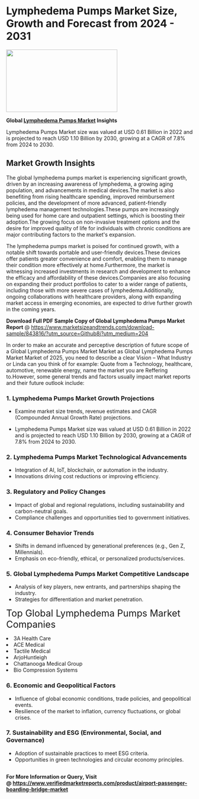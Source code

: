 <H1>Lymphedema Pumps Market Size, Growth and Forecast from 2024 - 2031</H1><img class="aligncenter size-medium wp-image-584254" src="https://thirdeyenews.in/wp-content/uploads/2024/09/Global-Market-Research-300x168.jpeg" alt="" width="300" height="168" /><p><strong>Global&nbsp;<a href="https://www.marketsizeandtrends.com/download-sample/843816/?utm_source=Github8j?utm_medium=204">Lymphedema Pumps Market</a> Insights</strong></p><p>Lymphedema Pumps Market size was valued at USD 0.61 Billion in 2022 and is projected to reach USD 1.10 Billion by 2030, growing at a CAGR of 7.8% from 2024 to 2030.</p><p><h2>Market Growth Insights</h2> <p>The global lymphedema pumps market is experiencing significant growth, driven by an increasing awareness of lymphedema, a growing aging population, and advancements in medical devices.The market is also benefiting from rising healthcare spending, improved reimbursement policies, and the development of more advanced, patient-friendly lymphedema management technologies.These pumps are increasingly being used for home care and outpatient settings, which is boosting their adoption.The growing focus on non-invasive treatment options and the desire for improved quality of life for individuals with chronic conditions are major contributing factors to the market's expansion.</p> <p>The lymphedema pumps market is poised for continued growth, with a notable shift towards portable and user-friendly devices.These devices offer patients greater convenience and comfort, enabling them to manage their condition more effectively at home.Furthermore, the market is witnessing increased investments in research and development to enhance the efficacy and affordability of these devices.Companies are also focusing on expanding their product portfolios to cater to a wider range of patients, including those with more severe cases of lymphedema.Additionally, ongoing collaborations with healthcare providers, along with expanding market access in emerging economies, are expected to drive further growth in the coming years.</p> <p><span class=""><strong>Download Full PDF Sample Copy of Global Lymphedema Pumps Market Report</strong> @ <a href="https://www.marketsizeandtrends.com/download-sample/843816/?utm_source=Github8j?utm_medium=204" target="_blank">https://www.marketsizeandtrends.com/download-sample/843816/?utm_source=Github8j?utm_medium=204</a></span></p><p>In order to make an accurate and perceptive description of future scope of a Global&nbsp;Lymphedema Pumps Market Market as Global&nbsp;Lymphedema Pumps Market Market of 2025, you need to describe a clear Vision &ndash; What Industry or Linda can you think of for example: Quote from a Technology, healthcare, automotive, renewable energy, name the market you are Reffering to.However, some general trends and factors usually impact market reports and their future outlook include:</p><h3>1.&nbsp;<strong>Lymphedema Pumps Market Growth Projections</strong></h3><ul><li>Examine market size trends, revenue estimates and CAGR (Compounded Annual Growth Rate) projections.</li><li><p>Lymphedema Pumps Market size was valued at USD 0.61 Billion in 2022 and is projected to reach USD 1.10 Billion by 2030, growing at a CAGR of 7.8% from 2024 to 2030.</p></li></ul><h3>2.&nbsp;<strong>Lymphedema Pumps Market Technological Advancements</strong></h3><ul><li>Integration of AI, IoT, blockchain, or automation in the industry.</li><li>Innovations driving cost reductions or improving efficiency.</li></ul><h3>3.&nbsp;<strong>Regulatory and Policy Changes</strong></h3><ul><li>Impact of global and regional regulations, including sustainability and carbon-neutral goals.</li><li>Compliance challenges and opportunities tied to government initiatives.</li></ul><h3>4.&nbsp;<strong>Consumer Behavior Trends</strong></h3><ul><li>Shifts in demand influenced by generational preferences (e.g., Gen Z, Millennials).</li><li>Emphasis on eco-friendly, ethical, or personalized products/services.</li></ul><h3>5.&nbsp;<strong>Global Lymphedema Pumps Market Competitive Landscape</strong></h3><ul><li>Analysis of key players, new entrants, and partnerships shaping the industry.</li><li>Strategies for differentiation and market penetration.</li></ul><p data-pm-slice="1 1 []"><span style="color: inherit; font-family: inherit; font-size: 25px;">Top Global Lymphedema Pumps Market Companies</span></p><div class="" data-test-id=""><p><li>3A Health Care</li><li> ACE Medical</li><li> Tactile Medical</li><li> ArjoHuntleigh</li><li> Chattanooga Medical Group</li><li> Bio Compression Systems</li></p></div><h3>6.&nbsp;<strong>Economic and Geopolitical Factors</strong></h3><ul><li>Influence of global economic conditions, trade policies, and geopolitical events.</li><li>Resilience of the market to inflation, currency fluctuations, or global crises.</li></ul><h3>7.&nbsp;<strong>Sustainability and ESG (Environmental, Social, and Governance)</strong></h3><ul><li>Adoption of sustainable practices to meet ESG criteria.</li><li>Opportunities in green technologies and circular economy principles.</li></ul><h2><strong style="font-size: 14px;">For More Information or Query, Visit @&nbsp;</strong><a style="background-color: #ffffff; font-size: 14px;" href="https://www.marketsizeandtrends.com/report/lymphedema-pumps-market/" target="_blank">https://www.verifiedmarketreports.com/product/airport-passenger-boarding-bridge-market</a></h2>
